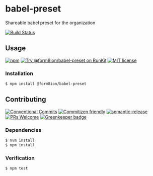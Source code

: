 # babel-preset

Shareable babel preset for the organization

<!-- status badges -->
[![Build Status][ci-badge]][ci-link]

## Usage

<!-- consumer badges -->
[![npm][npm-badge]][npm-link]
[![Try @form8ion&#x2F;babel-preset on RunKit][runkit-badge]][runkit-link]
[![MIT license][license-badge]][license-link]

### Installation

```sh
$ npm install @form8ion/babel-preset
```

## Contributing

<!-- contribution badges -->
[![Conventional Commits][commit-convention-badge]][commit-convention-link]
[![Commitizen friendly][commitizen-badge]][commitizen-link]
[![semantic-release][semantic-release-badge]][semantic-release-link]
[![PRs Welcome][PRs-badge]][PRs-link]
[![Greenkeeper badge](https://badges.greenkeeper.io/form8ion/babel-preset.svg)](https://greenkeeper.io/)

### Dependencies

```sh
$ nvm install
$ npm install
```

### Verification

```sh
$ npm test
```

[npm-link]: https://www.npmjs.com/package/@form8ion/babel-preset
[npm-badge]: https://img.shields.io/npm/v/@form8ion/babel-preset.svg
[runkit-link]: https://npm.runkit.com/@form8ion/babel-preset
[runkit-badge]: https://badge.runkitcdn.com/@form8ion/babel-preset.svg
[license-link]: LICENSE
[license-badge]: https://img.shields.io/github/license/form8ion/babel-preset.svg
[ci-link]: https://travis-ci.com/form8ion/babel-preset
[ci-badge]: https://img.shields.io/travis/com/form8ion/babel-preset/master.svg
[commit-convention-link]: https://conventionalcommits.org
[commit-convention-badge]: https://img.shields.io/badge/Conventional%20Commits-1.0.0-yellow.svg
[commitizen-link]: http://commitizen.github.io/cz-cli/
[commitizen-badge]: https://img.shields.io/badge/commitizen-friendly-brightgreen.svg
[semantic-release-link]: https://github.com/semantic-release/semantic-release
[semantic-release-badge]: https://img.shields.io/badge/%20%20%F0%9F%93%A6%F0%9F%9A%80-semantic--release-e10079.svg
[PRs-link]: http://makeapullrequest.com
[PRs-badge]: https://img.shields.io/badge/PRs-welcome-brightgreen.svg
